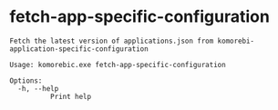 # fetch-app-specific-configuration

```
Fetch the latest version of applications.json from komorebi-application-specific-configuration

Usage: komorebic.exe fetch-app-specific-configuration

Options:
  -h, --help
          Print help

```
